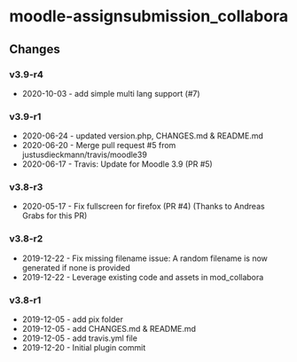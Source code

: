 moodle-assignsubmission_collabora
=================================

Changes
-------

### v3.9-r4

* 2020-10-03 - add simple multi lang support (#7)

### v3.9-r1

* 2020-06-24 - updated version.php, CHANGES.md & README.md
* 2020-06-20 - Merge pull request #5 from justusdieckmann/travis/moodle39
* 2020-06-17 - Travis: Update for Moodle 3.9 (PR #5)

### v3.8-r3
* 2020-05-17 - Fix fullscreen for firefox (PR #4) (Thanks to Andreas Grabs for this PR)

### v3.8-r2
* 2019-12-22 - Fix missing filename issue: A random filename is now generated if none is provided
* 2019-12-22 - Leverage existing code and assets in mod_collabora

### v3.8-r1
* 2019-12-05 - add pix folder
* 2019-12-05 - add CHANGES.md & README.md
* 2019-12-05 - add travis.yml file
* 2019-12-20 - Initial plugin commit

